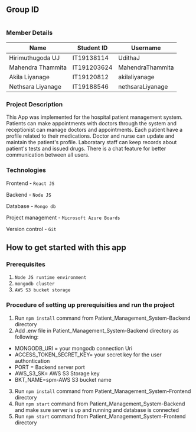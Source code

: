 ## Group ID
#

### Member Details

Name | Student ID | Username
--- | --- | --- 
Hirimuthugoda UJ | IT19138114 | UdithaJ  
Mahendra Thammita  | IT191203624 | MahendraThammita
Akila Liyanage  | IT19120812  | akilaliyanage
Nethsara Liyanage   | IT19188546  |  nethsaraLiyanage

### Project Description

This App was implemented for the hospital patient management system.
Patients can make appointments with doctors through the system and receptionist can manage doctors and appointments.
Each patient have a profile related to their medications.
Doctor and nurse can update and maintain the patient's profile.
Laboratary staff can keep records about patient's tests and issued drugs.
There is a chat feature for better communication between all users.


### Technologies
Frontend - `React JS`

Backend - `Node JS`

Database - `Mongo db`

Project management - `Microsoft Azure Boards`

Version control - `Git`

## How to get started with this app

### Prerequisites

1. `Node JS runtime environment `
2. `mongodb cluster`
3. `AWS S3 bucket storage `

### Procedure of setting up prerequisities and run the project

1. Run `npm install` command from Patient_Management_System-Backend directory
2. Add .env file in  Patient_Management_System-Backend directory as following:

- MONGODB_URI = your mongodb connection Uri
- ACCESS_TOKEN_SECRET_KEY= your secret key for the user authontication
- PORT = Backend server port
- AWS_S3_SK= AWS S3 Storage key
- BKT_NAME=spm-AWS S3 bucket name


3. Run `npm install` command from Patient_Management_System-Frontend directory
4. Run `npm start` command from Patient_Management_System-Backend and make sure server is up and running and database is connected
5. Run `npm start` command from Patient_Management_System-Frontend directory



